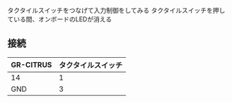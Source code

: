タクタイルスイッチをつなげて入力制御をしてみる
タクタイルスイッチを押している間、オンボードのLEDが消える

## 接続

GR-CITRUS | タクタイルスイッチ
----------|---------------
14        | 1
GND       | 3

